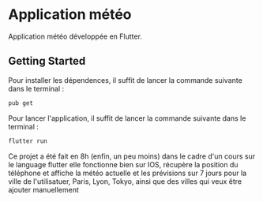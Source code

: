 # Application météo

Application météo développée en Flutter.

## Getting Started


Pour installer les dépendences, il suffit de lancer la commande suivante dans le terminal :

```bash
pub get
```
Pour lancer l'application, il suffit de lancer la commande suivante dans le terminal :

```bash
flutter run
```

Ce projet a été fait en 8h (enfin, un peu moins) dans le cadre d'un cours sur le language flutter
elle fonctionne bien sur IOS, récupère la position du téléphone et affiche la météo actuelle et les prévisions sur 7 jours pour la ville de l'utilisatuer, Paris, Lyon, Tokyo, ainsi que des villes qui veux être ajouter manuellement
